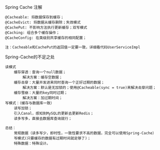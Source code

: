 Spring Cache 注解

    @Cacheable: 将数据保存到缓存；
    @CacheEvict: 将数据从缓存删除；失效模式
    @CachePut: 不影响方法执行更新缓存；双写模式
    @Caching: 组合多个缓存操作；
    @CacheConfig: 在类级别共享缓存的相同配置；
    
    注：Cacheable和CachePut的返回值一定要一致，详细看代码UserServiceImpl
    
Spring-Cache的不足之处
    
    读模式
        缓存穿透：查询一个null数据；
            解决方案：缓存空数据；
        缓存击穿：大量并发进来同时查询一个正好过期的数据；
            解决方案：默认是无加锁的；使用@Cacheable(sync = true)来解决击穿问题；
        缓存雪崩：大量的key同时过期；
            解决方案：加过期时间；
    写模式：（缓存与数据库一致）
        读写加锁；
        引入Canal，感知到MySQL的更新去更新Redis；
        读多写多，直接去数据库查询就行；
        
    总结：
        常规数据（读多写少，即时性，一致性要求不高的数据，完全可以使用Spring-Cache）
        写模式(只要缓存的数据有过期时间就足够了)；
        特殊数据：特殊设计。